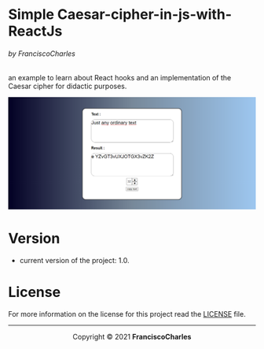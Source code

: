 # 

<p align="center">
  <h1>Simple Caesar-cipher-in-js-with-ReactJs</h1>
  <h6>by <i>FranciscoCharles</i></h6>
</p>

an example to learn about React hooks and an implementation of the Caesar cipher for didactic purposes.

<p align="center">
    <img src="screen.png">
</p>

# **Version**
- current version of the project: 1.0.

# **License**

For more information on the license for this project read the <a href="./LICENSE" title="go to license file">LICENSE</a> file.

---

<p align="center">
    Copyright © 2021 <b>FranciscoCharles</b>
</p>